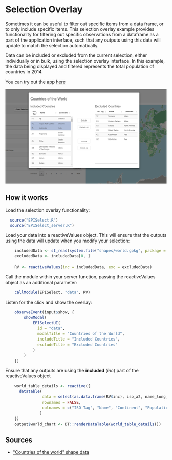 # Selection Overlay
Sometimes it can be useful to filter out specific items from a data frame, or to only include specific items. This selection overlay example provides functionality for filtering out specific observations from a dataframe as a part of the application interface, such that any outputs using this data will update to match the selection automatically.

Data can be included or excluded from the current selection, either individually or in bulk, using the selection overlay interface. In this example, the data being displayed and filtered represents the total population of countries in 2014.

You can try out the app [here](https://shiny.epi-interactive.com/apps/selection_overlay)

![alt text](selection-modal.png)

## How it works
Load the selection overlay functionality:
``` r
  source("EPISelect.R")
  source("EPISelect_server.R")
```


Load your data into a reactiveValues object. This will ensure that the outputs using the data will update when you modify your selection:
``` r
    includedData <- st_read(system.file("shapes/world.gpkg", package = "spData"))
    excludedData <- includedData[0, ]
    
    RV <- reactiveValues(inc = includedData, exc = excludedData)
```

Call the module within your server function, passing the reactiveValues object as an additional parameter:
``` r
    callModule(EPISelect, "data", RV)
```

Listen for the click and show the overlay:
``` r
    observeEvent(input$show, {
        showModal(
            EPISelectUI(
              id = "data",
              modalTitle = "Countries of the World",
              includeTitle = "Included Countries",
              excludeTitle = "Excluded Countries"
            )
        )
    })
```

Ensure that any outputs are using the **included** (*inc*) part of the reactiveValues object
``` r
    world_table_details <- reactive({
      datatable(
                data = select(as.data.frame(RV$inc), iso_a2, name_long, continent, pop),
                rownames = FALSE, 
                colnames = c("ISO Tag", "Name", "Continent", "Population")
               )
    })
    output$world_chart <- DT::renderDataTable(world_table_details())
```

## Sources
* ["Countries of the world" shape data](https://rdrr.io/cran/spData/man/world.html)
